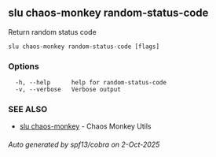 ## slu chaos-monkey random-status-code

Return random status code

```
slu chaos-monkey random-status-code [flags]
```

### Options

```
  -h, --help      help for random-status-code
  -v, --verbose   Verbose output
```

### SEE ALSO

* [slu chaos-monkey](slu_chaos-monkey.md)	 - Chaos Monkey Utils

###### Auto generated by spf13/cobra on 2-Oct-2025
